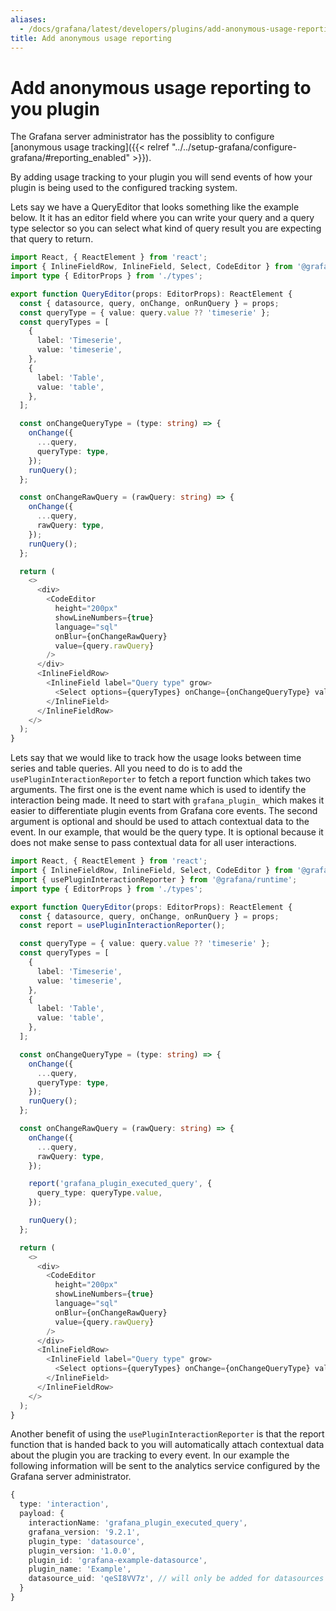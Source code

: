 ```yaml
---
aliases:
  - /docs/grafana/latest/developers/plugins/add-anonymous-usage-reporting/
title: Add anonymous usage reporting
---
```


# Add anonymous usage reporting to you plugin

The Grafana server administrator has the possiblity to configure [anonymous usage tracking]({{< relref "../../setup-grafana/configure-grafana/#reporting_enabled" >}}).

By adding usage tracking to your plugin you will send events of how your plugin is being used to the configured tracking system.

Lets say we have a QueryEditor that looks something like the example below. It it has an editor field where you can write your query and a query type selector so you can select what kind of query result you are expecting that query to return.

```ts
import React, { ReactElement } from 'react';
import { InlineFieldRow, InlineField, Select, CodeEditor } from '@grafana/ui';
import type { EditorProps } from './types';

export function QueryEditor(props: EditorProps): ReactElement {
  const { datasource, query, onChange, onRunQuery } = props;
  const queryType = { value: query.value ?? 'timeserie' };
  const queryTypes = [
    {
      label: 'Timeserie',
      value: 'timeserie',
    },
    {
      label: 'Table',
      value: 'table',
    },
  ];

  const onChangeQueryType = (type: string) => {
    onChange({
      ...query,
      queryType: type,
    });
    runQuery();
  };

  const onChangeRawQuery = (rawQuery: string) => {
    onChange({
      ...query,
      rawQuery: type,
    });
    runQuery();
  };

  return (
    <>
      <div>
        <CodeEditor
          height="200px"
          showLineNumbers={true}
          language="sql"
          onBlur={onChangeRawQuery}
          value={query.rawQuery}
        />
      </div>
      <InlineFieldRow>
        <InlineField label="Query type" grow>
          <Select options={queryTypes} onChange={onChangeQueryType} value={queryType} />
        </InlineField>
      </InlineFieldRow>
    </>
  );
}
```

Lets say that we would like to track how the usage looks between time series and table queries. All you need to do is to add the `usePluginInteractionReporter` to fetch a report function which takes two arguments. The first one is the event name which is used to identify the interaction being made. It need to start with `grafana_plugin_` which makes it easier to differentiate plugin events from Grafana core events. The second argument is optional and should be used to attach contextual data to the event. In our example, that would be the query type. It is optional because it does not make sense to pass contextual data for all user interactions.

```ts
import React, { ReactElement } from 'react';
import { InlineFieldRow, InlineField, Select, CodeEditor } from '@grafana/ui';
import { usePluginInteractionReporter } from '@grafana/runtime';
import type { EditorProps } from './types';

export function QueryEditor(props: EditorProps): ReactElement {
  const { datasource, query, onChange, onRunQuery } = props;
  const report = usePluginInteractionReporter();

  const queryType = { value: query.value ?? 'timeserie' };
  const queryTypes = [
    {
      label: 'Timeserie',
      value: 'timeserie',
    },
    {
      label: 'Table',
      value: 'table',
    },
  ];

  const onChangeQueryType = (type: string) => {
    onChange({
      ...query,
      queryType: type,
    });
    runQuery();
  };

  const onChangeRawQuery = (rawQuery: string) => {
    onChange({
      ...query,
      rawQuery: type,
    });

    report('grafana_plugin_executed_query', {
      query_type: queryType.value,
    });

    runQuery();
  };

  return (
    <>
      <div>
        <CodeEditor
          height="200px"
          showLineNumbers={true}
          language="sql"
          onBlur={onChangeRawQuery}
          value={query.rawQuery}
        />
      </div>
      <InlineFieldRow>
        <InlineField label="Query type" grow>
          <Select options={queryTypes} onChange={onChangeQueryType} value={queryType} />
        </InlineField>
      </InlineFieldRow>
    </>
  );
}
```

Another benefit of using the `usePluginInteractionReporter` is that the report function that is handed back to you will automatically attach contextual data about the plugin you are tracking to every event. In our example the following information will be sent to the analytics service configured by the Grafana server administrator.

```ts
{
  type: 'interaction',
  payload: {
    interactionName: 'grafana_plugin_executed_query',
    grafana_version: '9.2.1',
    plugin_type: 'datasource',
    plugin_version: '1.0.0',
    plugin_id: 'grafana-example-datasource',
    plugin_name: 'Example',
    datasource_uid: 'qeSI8VV7z', // will only be added for datasources
  }
}
```
